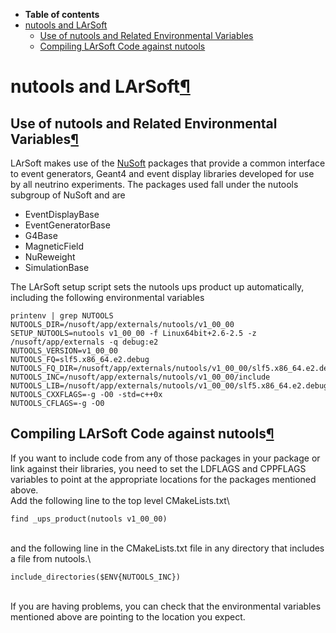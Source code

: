 -   **Table of contents**
-   [nutools and LArSoft](#nutools-and-LArSoft)
    -   [Use of nutools and Related Environmental Variables](#Use-of-nutools-and-Related-Environmental-Variables)
    -   [Compiling LArSoft Code against nutools](#Compiling-LArSoft-Code-against-nutools)

nutools and LArSoft[¶](#nutools-and-LArSoft)
============================================


Use of nutools and Related Environmental Variables[¶](#Use-of-nutools-and-Related-Environmental-Variables)
----------------------------------------------------------------------------------------------------------

LArSoft makes use of the [NuSoft](https://cdcvs.fnal.gov/redmine/projects/nusoftart/wiki) packages that provide a common interface to event generators, Geant4 and event display libraries developed for use by all neutrino experiments. The packages used fall under the nutools subgroup of NuSoft and are

-   EventDisplayBase
-   EventGeneratorBase
-   G4Base
-   MagneticField
-   NuReweight
-   SimulationBase

The LArSoft setup script sets the nutools ups product up automatically, including the following environmental variables

    printenv | grep NUTOOLS
    NUTOOLS_DIR=/nusoft/app/externals/nutools/v1_00_00
    SETUP_NUTOOLS=nutools v1_00_00 -f Linux64bit+2.6-2.5 -z /nusoft/app/externals -q debug:e2
    NUTOOLS_VERSION=v1_00_00
    NUTOOLS_FQ=slf5.x86_64.e2.debug
    NUTOOLS_FQ_DIR=/nusoft/app/externals/nutools/v1_00_00/slf5.x86_64.e2.debug
    NUTOOLS_INC=/nusoft/app/externals/nutools/v1_00_00/include
    NUTOOLS_LIB=/nusoft/app/externals/nutools/v1_00_00/slf5.x86_64.e2.debug/lib
    NUTOOLS_CXXFLAGS=-g -O0 -std=c++0x
    NUTOOLS_CFLAGS=-g -O0


Compiling LArSoft Code against nutools[¶](#Compiling-LArSoft-Code-against-nutools)
----------------------------------------------------------------------------------

If you want to include code from any of those packages in your package or link against their libraries, you need to set the LDFLAGS and CPPFLAGS variables to point at the appropriate locations for the packages mentioned above. \
Add the following line to the top level CMakeLists.txt\

    find _ups_product(nutools v1_00_00)

\
and the following line in the CMakeLists.txt file in any directory that includes a file from nutools.\

    include_directories($ENV{NUTOOLS_INC})

\
 If you are having problems, you can check that the environmental variables mentioned above are pointing to the location you expect.
